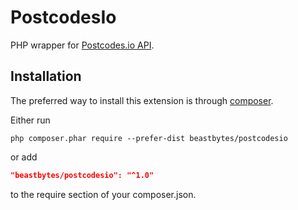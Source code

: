 # PostcodesIo
PHP wrapper for [Postcodes.io API](https://postcodes.io/).

## Installation

The preferred way to install this extension is through [composer](http://getcomposer.org/download/).

Either run

```
php composer.phar require --prefer-dist beastbytes/postcodesio
```

or add

```json
"beastbytes/postcodesio": "^1.0"
```

to the require section of your composer.json.
